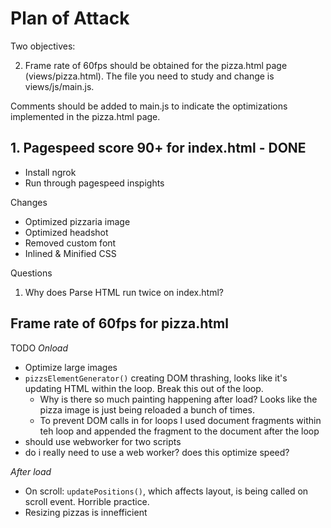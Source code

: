 

# Plan of Attack

Two objectives:
  <!-- 1. Pagespeed score of 90+ for index.html, on both mobile & desktop -->
  2. Frame rate of 60fps should be obtained for the pizza.html page (views/pizza.html). The file you need to study and change is views/js/main.js.

Comments should be added to main.js to indicate the optimizations implemented in the pizza.html page.

## 1. Pagespeed score 90+ for index.html - DONE
- Install ngrok
- Run through pagespeed inspights

Changes
  - Optimized pizzaria image
  - Optimized headshot
  - Removed custom font
  - Inlined & Minified CSS

Questions
  1. Why does Parse HTML run twice on index.html?

## Frame rate of 60fps for pizza.html

TODO
*Onload*
  - Optimize large images
  - `pizzsElementGenerator()` creating DOM thrashing, looks like it's updating HTML within the loop. Break this out of the loop.
    - Why is there so much painting happening after load? Looks like the pizza image is just being reloaded a bunch of times.
    - To prevent DOM calls in for loops I used document fragments within teh loop and appended the fragment to the document after the loop
  - should use webworker for two scripts
  - do i really need to use a web worker? does this optimize speed?



*After load*
  - On scroll: `updatePositions()`, which affects layout, is being called on scroll event. Horrible practice.
  - Resizing pizzas is innefficient
